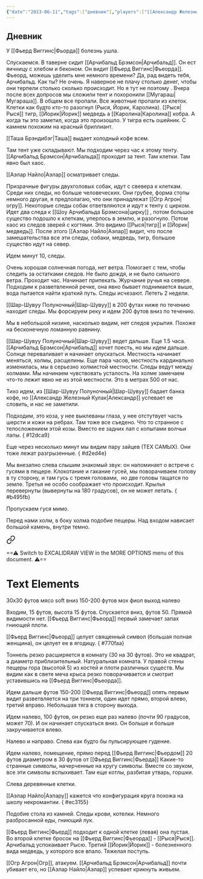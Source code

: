 ```yaml
---
{"date":"2023-06-11","tags":["дневник"],"players":["[[Александр Железный Кулак]]","[[Аэлар Найло]]","[[Шар-Шувуу Полуночный\|Шар-Шувуу]]","[[Фьерд Виггинс]]"],"campaign":"Школа приключенцев Безелота. Переплетенные судьбы","world-date":"9 день весны 776","world-time-start":null,"dg-publish":true,"previous-session":"[[28 мая 2023]]","next-session":"[[18 июня 2023]]","permalink":"/11-iyunya-2023/","dgPassFrontmatter":true}
---
```


## Дневник
У [[Фьерд Виггинс\|Фьорда]] болезнь ушла.

Спускаемся. В таверне сидит [[Арчибальд Брэмсон\|Арчибальд]]. Он ест яичницу с хлебом и беконом. Он видит [[Фьерд Виггинс\|Фьеорда]]. Фьеорд, можешь уделить мне немного времени? Да, рад видеть тебя, Арчибальд. Как ты? Не очень. Я наверное не плачу столько денег, чтобы они терпели столько сколько происходит. Но я тут не поэтому . Вчера после всех допросов мы сложили тент и похоронили [[Мугараш\|Мугараша]]. В общем все пропали. Все животные пропали из клеток. Клетки как будто кто-то разогнул (Рыся, Йорик, Каролина). [[Рыся\|Рыся]] тигр, [[Йорик\|Йорик]] медведь а [[Каролина\|Каролина]] кобра. А когда ты это заметил, когда это произошло. У тигра есть ошейник. С камнем похожим на красный бриллиант. 

[[Таша Брэндибэг\|Таша]] выдает холодный кофе всем.

Там тент уже складывают. Мы подходим через час к этому тенту. [[Арчибальд Брэмсон\|Арчибальда]] проходит за тент. Там клетки. Там явно был хаос.

[[Аэлар Найло\|Аэлар]] осматривает следы.

Призрачные фигуры двухголовых собак, идут с свевера к клеткам. Среди них следы, но больше человеческих. Они грубее, форма стопы немного другая, я предполагаю, что они принадлежат [[Огр Агрон\|огру]]. Некоторые следы собак ответвляются и идут к тенту с цирком. Идет два следа к [[Шоу Арчибальда Брэмсона\|цирку]] , потом большое существо подошло к клеткам, уперлось в землю, и разогнуло. Потом хаос из следов зверей с когтями. Это видимо [[Рыся\|тигр]] и [[Йорик\|медведь]]. После этого [[Аэлар Найло\|Аэлар]] видит, что после замешательства все эти следы, собаки, медведь, тигр, большое существо идут на север.

Идем минут 10, следы.

Очень хорошая солнечная погода, нет ветра. Помогает с тем, чтобы следить за остатками следов. Не было дождя, и не было сильного ветра. Проходит час. Начинает припекать. Журчание ручья на севере. Подходим к разветвленной речке, она явно бывает поднимается выше, вода пытается найти краткий путь. Следы исчезают. Лететь 2 недели.

[[Шар-Шувуу Полуночный\|Шар-Шувуу]] в 200 футах ниже по течению находит следы. Мы форсируем реку и идем 200 футов вниз по течению.

Мы в небольшой низине, насколько видим, нет следов укрытия. Похоже на бесконечную ломанную равнину.

[[Шар-Шувуу Полуночный\|Шар-Шувуу]] ведет дальше. Еще 1.5 часа. [[Арчибальд Брэмсон\|Арчибальд]] хочет поесть, но мы идем дальше. Солнце переваливает и начинает опускаться. Местность начинает меняться, холмы, расщелины. Еще пара часов, местность кардинально изменилась, мы в серьезно холмистой местности. Следы ведут между холмами. Мы начинаем чувствовать усталость. На холме замечаем что-то лежит явно не из этой местности. Это в метрах 500 от нас.

Тихо идем, из [[Шар-Шувуу Полуночный|Шар-Шувуу]] бадает банка кофе, но [[Александр Железный Кулак\|Александр]] успевает ее словить, и нас не заметили.

Подходим, это коза, у нее выклеваны глаза, у нее отстутвует часть шерсти и кожи на ребрах. Там тоже все съедено. Что то странное с телосложением этой козы. Вместо ее задних лап с копытами волчьи лапы.
{ #12dca9}


Еще через несколько минут мы видим пару зайцев (ТЕХ САМЫХ). Они тоже лежат разгрызенные.
{ #d2ed4e}


Мы внезапно слева слышим знакомый звук: он напоминает о встрече с гусями в пещере. Клокотание и гакание гусей, мы поворачиваем голову в ту сторону, и там гусь с тремя головами,  но две головы тащатся по земле. Третья не особо соображает что происходит. Крылья перевернуты (вывернуты на 180 градусов), он не может летать.
{ #b495fb}


Пропускаем гуся мимо.

Перед нами холм, в боку холма подобие пещеры. Над входом нависает большой камень, внутри темно.


<div class="transclusion internal-embed is-loaded"><a class="markdown-embed-link" href="/excalidraw/peshhera-ogra/" aria-label="Open link"><svg xmlns="http://www.w3.org/2000/svg" width="24" height="24" viewBox="0 0 24 24" fill="none" stroke="currentColor" stroke-width="2" stroke-linecap="round" stroke-linejoin="round" class="svg-icon lucide-link"><path d="M10 13a5 5 0 0 0 7.54.54l3-3a5 5 0 0 0-7.07-7.07l-1.72 1.71"></path><path d="M14 11a5 5 0 0 0-7.54-.54l-3 3a5 5 0 0 0 7.07 7.07l1.71-1.71"></path></svg></a><div class="markdown-embed">




==⚠  Switch to EXCALIDRAW VIEW in the MORE OPTIONS menu of this document. ⚠==


# Text Elements
30х30 футов
мясо 
soft вниз 
150-200 футов 
мох
фиол
выход
налево 


</div></div>


Входим, 15 футов, высота 15 футов. Спускается вниз, футов 50. Прямой видимости нет. [[Фьерд Виггинс\|Фьеорд]] первый замечает запах гниющей плоти. 

[[Фьерд Виггинс\|Фьеорд]] целует священный символ (большая полная женщина), он целует ее в ягодицу.
{ #770faa}


Тоннель резко расширяется в комнату (30 на 30 футов). Это не квадрат, а диаметр приблизительный. Натуральная комната. У правой стены пещеры гора (высотой 5) из костей и плоти различных существ. Мы видим как в свете меча крыса резко поворачивается и смотрит уставившись на [[Фьерд Виггинс\|Фьеорда]].

Идем дальше футов 150-200 [[Фьерд Виггинс\|Фьеорд]] опять первым видит разветвляется на три тоннеля, один идет прямо, второй влево, третий вправо. Небольшая тяга в сторону выхода.

Идем налево, 100 футов, он резко еще раз налево (почти 90 градусов, может 70). И он начинает спускаться вниз. Он больше и больше закручивается влево.

Налево и направо. Слева как будто бы пульсирующее гудение.

Идем налево, помещение, прямо перед [[Фьерд Виггинс\|Фьердом]] 20 футов диаметром в 30 футов от [[Фьерд Виггинс\|Фьерда]] Какие-то странные символы, начерченные на кругу символы. Вместе со звуком, все эти символы вспыхивает. Там еще котлы, разбитая утварь, горшки.

Слева деревянные клетки.

[[Аэлар Найло\|Аэлару]] кажется что конфигурация круга похожа на школу некромантии.
{ #ec3155}


Подобие стола из камней. Следы крови, котелки. Немного разбросанной еды, гниющий лук.

[[Фьерд Виггинс\|Фьерд]] подходит к одной клетке (левая) она пустая. Во второй клетке бросок на [[Фьерд Виггинс\|Фьеорда]] - [[Рыся\|Рыся]]. Арчибальд успокаивает Рысю. Третий [[Йорик\|Йорик]] - болезненного вида медведь, у которого все впало. Тяжелая поступь.

[[Огр Агрон\|Огр]], атакуем. [[Арчибальд Брэмсон\|Арчибальд]] почти убивает его, но [[Аэлар Найло\|Аэлар]] успевает крикнуть живьем.